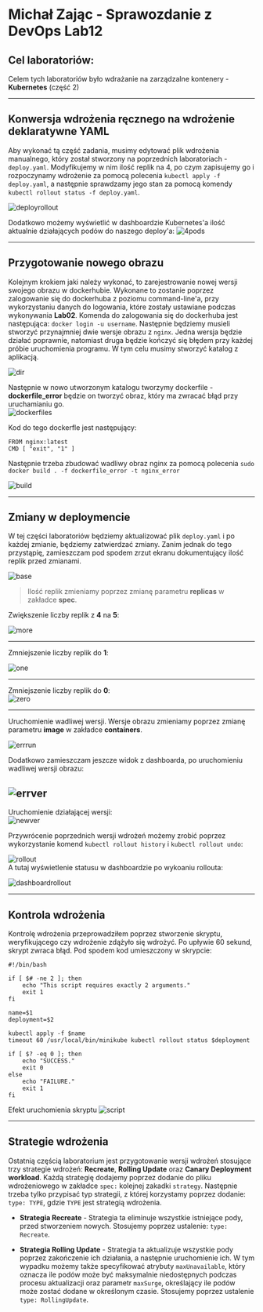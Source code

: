 # **Michał Zając - Sprawozdanie z DevOps Lab12**

## **Cel laboratoriów:**
 Celem tych laboratoriów było wdrażanie na zarządzalne kontenery - **Kubernetes** (część 2)

---
## **Konwersja wdrożenia ręcznego na wdrożenie deklaratywne YAML**

Aby wykonać tą część zadania, musimy edytować plik wdrożenia manualnego, który został stworzony na poprzednich laboratoriach - `deploy.yaml`. Modyfikujemy w nim ilość replik na 4, po czym zapisujemy go i rozpoczynamy wdrożenie za pomocą polecenia `kubectl apply -f deploy.yaml`, a następnie sprawdzamy jego stan za pomocą komendy `kubectl rollout status -f deploy.yaml`. 

![deployrollout](./screeny/kubectl_rollout.png)

Dodatkowo możemy wyświetlić w dashboardzie Kubernetes'a ilość aktualnie działających podów do naszego deploy'a:
![4pods](./screeny/dashboard_4pods.png)

---
## **Przygotowanie nowego obrazu**

Kolejnym krokiem jaki należy wykonać, to zarejestrowanie nowej wersji swojego obrazu w dockerhubie. Wykonane to zostanie poprzez zalogowanie się do dockerhuba z poziomu command-line'a, przy wykorzystaniu danych do logowania, które zostały ustawiane podczas wykonywania **Lab02**. Komenda do zalogowania się do dockerhuba jest następująca: `docker login -u username`. Następnie będziemy musieli stworzyć przynajmniej dwie wersje obrazu z `nginx`. Jedna wersja będzie działać poprawnie, natomiast druga będzie kończyć się błędem przy każdej próbie uruchomienia programu. W tym celu musimy stworzyć katalog z aplikacją.

![dir](./screeny/newdir.png)

Następnie w nowo utworzonym katalogu tworzymy dockerfile - **dockerfile_error** będzie on tworzyć obraz, który ma zwracać błąd przy uruchamianiu go.  
![dockerfiles](./screeny/touch_dockerfiles.png)

Kod do tego dockerfle jest następujący:

```
FROM nginx:latest
CMD [ "exit", "1" ]
```

Następnie trzeba zbudować wadliwy obraz nginx za pomocą polecenia `sudo docker build . -f dockerfile_error -t nginx_error`

![build](./screeny/docker_build_error.png)

---
## **Zmiany w deploymencie**

W tej części laboratoriów będziemy aktualizować plik `deploy.yaml` i po każdej zmianie, będziemy zatwierdzać zmiany. Zanim jednak do tego przystąpię, zamieszczam pod spodem zrzut ekranu dokumentujący ilość replik przed zmianami.

![base](./screeny/baseline.png)

>Ilość replik zmieniamy poprzez zmianę parametru **replicas** w zakładce **spec**.

Zwiększenie liczby replik z **4** na **5**:  

![more](./screeny/increased_replicas.png)

---
Zmniejszenie liczby replik do **1**:  

![one](./screeny/one_replica.png)

---
Zmniejszenie liczby replik do **0**:  
![zero](./screeny/zero_replicas.png)

---
Uruchomienie wadliwej wersji. Wersje obrazu zmieniamy poprzez zmianę parametru **image** w zakładce **containers**.

![errrun](./screeny/errpull.png)

Dodatkowo zamieszczam jeszcze widok z dashboarda, po uruchomieniu wadliwej wersji obrazu:

![errver](./screeny/dashboard_err.png)
---
Uruchomienie działającej wersji:  
![newver](./screeny/newimg.png)

Przywrócenie poprzednich wersji wdrożeń możemy zrobić poprzez wykorzystanie komend `kubectl rollout history` i `kubectl rollout undo`:

![rollout](./screeny/rollout.png)  
A tutaj wyświetlenie statusu w dashboardzie po wykoaniu rollouta:

![dashboardrollout](./screeny/rollout_dashboard.png)

---
## **Kontrola wdrożenia**

Kontrolę wdrożenia przeprowadziłem poprzez stworzenie skryptu, weryfikującego czy wdrożenie zdążyło się wdrożyć. Po upływie 60 sekund, skrypt zwraca błąd. Pod spodem kod umieszczony w skrypcie:
```
#!/bin/bash
 
if [ $# -ne 2 ]; then
	echo "This script requires exactly 2 arguments."
	exit 1
fi
 
name=$1
deployment=$2
 
kubectl apply -f $name
timeout 60 /usr/local/bin/minikube kubectl rollout status $deployment
 
if [ $? -eq 0 ]; then
	echo "SUCCESS."
    exit 0
else
	echo "FAILURE."
    exit 1
fi
```

Efekt uruchomienia skryptu
![script](./screeny/script.png)


---
## **Strategie wdrożenia**

Ostatnią częścią laboratorium jest przygotowanie wersji wdrożeń stosujące trzy strategie wdrożeń: **Recreate**, **Rolling Update** oraz **Canary Deployment workload**. Każdą strategię dodajemy poprzez dodanie do pliku wdrożeniowego w zakładce `spec:` kolejnej zakadki `strategy`. Następnie trzeba tylko przypisać typ strategii, z której korzystamy poprzez dodanie: `type: TYPE`, gdzie `TYPE` jest strategią wdrożenia.

- **Strategia Recreate** - 
Strategia ta eliminuje wszystkie istniejące pody, przed stworzeniem nowych. Stosujemy poprzez ustalenie: `type: Recreate`.


- **Strategia Rolling Update** - 
Strategia ta aktualizuje wszystkie pody poprzez zakończenie ich działania, a następnie uruchomienie ich. W tym wypadku możemy także specyfikować atrybuty `maxUnavailable`, który oznacza ile podów może być maksymalnie niedostępnych podczas procesu aktualizacji oraz parametr `maxSurge`, określający ile podów może zostać dodane w określonym czasie. Stosujemy poprzez ustalenie `type: RollingUpdate`.